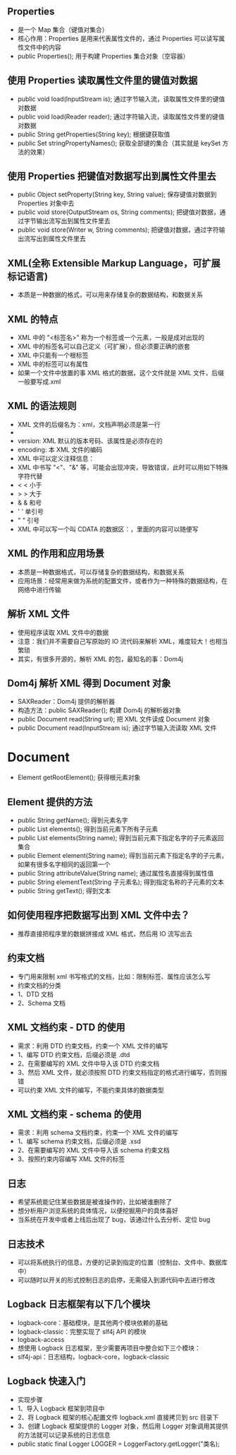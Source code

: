 ## Properties
* 是一个 Map 集合（键值对集合）
* 核心作用：Properties 是用来代表属性文件的，通过 Properties 可以读写属性文件中的内容
* public Properties(); 用于构建 Properties 集合对象（空容器）

## 使用 Properties 读取属性文件里的键值对数据
* public void load(InputStream is); 通过字节输入流，读取属性文件里的键值对数据
* public void load(Reader reader); 通过字符输入流，读取属性文件里的键值对数据
* public String getProperties(String key); 根据键获取值
* public Set<String> stringPropertyNames(); 获取全部键的集合（其实就是 keySet 方法的效果）

## 使用 Properties 把键值对数据写出到属性文件里去
* public Object setProperty(String key, String value); 保存键值对数据到 Properties 对象中去
* public void store(OutputStream os, String comments); 把键值对数据，通过字节输出流写出到属性文件里去
* public void store(Writer w, String comments); 把键值对数据，通过字符输出流写出到属性文件里去

## XML(全称 Extensible Markup Language，可扩展标记语言)
* 本质是一种数据的格式，可以用来存储复杂的数据结构，和数据关系

## XML 的特点
* XML 中的 "<标签名>" 称为一个标签或一个元素，一般是成对出现的
* XML 中的标签名可以自己定义（可扩展），但必须要正确的嵌套
* XML 中只能有一个根标签
* XML 中的标签可以有属性
* 如果一个文件中放置的事 XML 格式的数据，这个文件就是 XML 文件，后缀一般要写成.xml

## XML 的语法规则
* XML 文件的后缀名为：xml，文档声明必须是第一行
* <? xml version="1.0" encoding="UTF-8" ?>
* version: XML 默认的版本号码、该属性是必须存在的
* encoding: 本 XML 文件的编码
* XML 中可以定义注释信息：<!-- 注释内容 -->
* XML 中书写 "<"、"&" 等，可能会出现冲突，导致错误，此时可以用如下特殊字符代替
* &lt; < 小于
* &gt; > 大于
* &amp; & 和号
* &apos; ' 单引号
* &quot; " 引号
* XML 中可以写一个叫 CDATA 的数据区：<![CDATA[...内容...]]>，里面的内容可以随便写

## XML 的作用和应用场景
* 本质是一种数据格式，可以存储复杂的数据结构，和数据关系
* 应用场景：经常用来做为系统的配置文件，或者作为一种特殊的数据结构，在网络中进行传输

## 解析 XML 文件
* 使用程序读取 XML 文件中的数据
* 注意：我们并不需要自己写原始的 IO 流代码来解析 XML，难度较大！也相当繁琐
* 其实，有很多开源的，解析 XML 的包，最知名的事：Dom4j

## Dom4j 解析 XML 得到 Document 对象
* SAXReader：Dom4j 提供的解析器
* 构造方法：public SAXReader(); 构建 Dom4j 的解析器对象
* public Document read(String url); 把 XML 文件读成 Document 对象
* public Document read(InputStream is); 通过字节输入流读取 XML 文件

# Document
* Element getRootElement(); 获得根元素对象

## Element 提供的方法
* public String getName(); 得到元素名字
* public List<Element> elements(); 得到当前元素下所有子元素
* public List<Element> elements(String name); 得到当前元素下指定名字的子元素返回集合
* public Element element(String name); 得到当前元素下指定名字的子元素，如果有很多名字相同的返回第一个
* public String attributeValue(String name); 通过属性名直接得到属性值
* public String elementText(String 子元素名); 得到指定名称的子元素的文本
* public String getText(); 得到文本

## 如何使用程序把数据写出到 XML 文件中去？
* 推荐直接把程序里的数据拼接成 XML 格式，然后用 IO 流写出去

## 约束文档
* 专门用来限制 xml 书写格式的文档，比如：限制标签、属性应该怎么写
* 约束文档的分类
* 1、DTD 文档
* 2、Schema 文档

## XML 文档约束 - DTD 的使用
* 需求：利用 DTD 约束文档，约束一个 XML 文件的编写
* 1、编写 DTD 约束文档，后缀必须是 .dtd
* 2、在需要编写的 XML 文件中导入该 DTD 约束文档
* 3、然后 XML 文件，就必须按照 DTD 约束文档指定的格式进行编写，否则报错
* 可以约束 XML 文件的编写，不能约束具体的数据类型

## XML 文档约束 - schema 的使用
* 需求：利用 schema 文档约束，约束一个 XML 文件的编写
* 1、编写 schema 约束文档，后缀必须是 .xsd
* 2、在需要编写的 XML 文件中导入该 schema 约束文档
* 3、按照约束内容编写 XML 文件的标签

## 日志
* 希望系统能记住某些数据是被谁操作的，比如被谁删除了
* 想分析用户浏览系统的具体情况，以便挖掘用户的具体喜好
* 当系统在开发中或者上线后出现了 bug，该通过什么去分析、定位 bug

## 日志技术
* 可以将系统执行的信息，方便的记录到指定的位置（控制台、文件中、数据库中）
* 可以随时以开关的形式控制日志的启停，无需侵入到源代码中去进行修改

## Logback 日志框架有以下几个模块
* logback-core：基础模块，是其他两个模块依赖的基础
* logback-classic：完整实现了 slf4j API 的模块
* logback-access
* 想使用 Logback 日志框架，至少需要再项目中整合如下三个模块：
* slf4j-api：日志结构，logback-core，logback-classic

## Logback 快速入门
* 实现步骤
* 1、导入 Logback 框架到项目中
* 2、将 Logback 框架的核心配置文件 logback.xml 直接拷贝到 src 目录下
* 3、创建 Logback 框架提供的 Logger 对象，然后用 Logger 对象调用其提供的方法就可以记录系统的日志信息
* public static final Logger LOGGER = LoggerFactory.getLogger("类名);